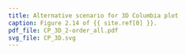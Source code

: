 ```yaml
---
title: Alternative scenario for 3D Columbia plot
caption: Figure 2.14 of {{ site.ref[0] }}.
pdf_file: CP_3D_2-order_all.pdf
svg_file: CP_3D.svg
---
```

